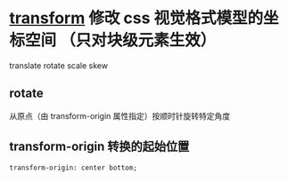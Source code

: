 # [transform](https://developer.mozilla.org/zh-CN/docs/Web/CSS/transform) 修改 css 视觉格式模型的坐标空间 （只对块级元素生效）
translate rotate scale skew

## rotate
从原点（由 transform-origin 属性指定）按顺时针旋转特定角度

## transform-origin  转换的起始位置
```
transform-origin: center bottom;
```
